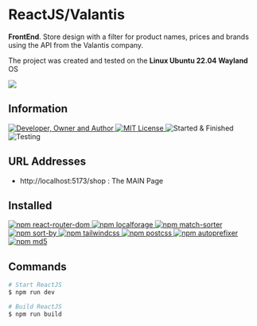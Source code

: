 # ReactJS/Valantis
**FrontEnd**. Store design with a filter for product names, prices and brands using the API from the Valantis company.

The project was created and tested on the **Linux Ubuntu 22.04 Wayland** OS

![](result.gif)

## Information
<div id="information" align="left">
  <a href="https://github.com/MoguchiyDD" target="_blank">
    <img alt="Developer, Owner and Author" src="https://img.shields.io/badge/Developer,%20Owner%20and%20Author-МогучийДД%20(MoguchiyDD)-FF4F1E?style=for-the-badge" />
  </a>
  <a href="../../../LICENSE" target="_blank">
    <img alt="MIT License" src="https://img.shields.io/badge/License-MIT%20License-6A1B9A?style=for-the-badge" />
  </a>
  <img alt="Started & Finished" src="https://img.shields.io/badge/Started%20&%20Finished-2024.02.29%20/%202024.03.03-F9A825?style=for-the-badge" />
  <img alt="Testing" src="https://img.shields.io/badge/Testing-Google%20Chrome%20and%20Firefox-2E7D32?style=for-the-badge" />
</div>

## URL Addresses
- http://localhost:5173/shop : The MAIN Page

## Installed
<div id="installed" align="left">
<a href="https://www.npmjs.com/package/react-router-dom" target="_blank">
    <img alt="npm react-router-dom" src="https://img.shields.io/badge/npm-react--router--dom-FAFAFA?style=for-the-badge" />
  </a>
  <a href="https://www.npmjs.com/package/localforage" target="_blank">
    <img alt="npm localforage" src="https://img.shields.io/badge/npm-localforage-FAFAFA?style=for-the-badge" />
  </a>
  <a href="https://www.npmjs.com/package/match-sorter" target="_blank">
    <img alt="npm match-sorter" src="https://img.shields.io/badge/npm-match--sorter-FAFAFA?style=for-the-badge" />
  </a>
  <a href="https://www.npmjs.com/package/sort-by" target="_blank">
    <img alt="npm sort-by" src="https://img.shields.io/badge/npm-sort--by-FAFAFA?style=for-the-badge" />
  </a>
  <a href="https://www.npmjs.com/package/tailwindcss" target="_blank">
    <img alt="npm tailwindcss" src="https://img.shields.io/badge/npm-tailwindcss-FAFAFA?style=for-the-badge" />
  </a>
  <a href="https://www.npmjs.com/package/postcss" target="_blank">
    <img alt="npm postcss" src="https://img.shields.io/badge/npm-postcss-FAFAFA?style=for-the-badge" />
  </a>
  <a href="https://www.npmjs.com/package/autoprefixer" target="_blank">
    <img alt="npm autoprefixer" src="https://img.shields.io/badge/npm-autoprefixer-FAFAFA?style=for-the-badge" />
  </a>
  <a href="https://www.npmjs.com/package/md5" target="_blank">
    <img alt="npm md5" src="https://img.shields.io/badge/npm-md5-FAFAFA?style=for-the-badge" />
  </a>
</div>

## Commands
```Bash
# Start ReactJS
$ npm run dev

# Build ReactJS
$ npm run build
```
